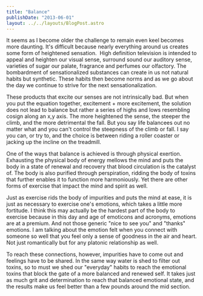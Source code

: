 ```yaml
---
title: "Balance"
publishDate: "2013-06-01"
layout: ../../layouts/BlogPost.astro
---
```


It seems as I become older the challenge to remain even keel becomes more daunting. It's difficult because nearly everything around us creates some form of heightened sensation.  High definition television is intended to appeal and heighten our visual sense, surround sound our auditory sense, varieties of sugar our palate, fragrance and perfumes our olfactory. The bombardment of sensationalized substances can create in us not natural habits but synthetic. These habits then become norms and as we go about the day we continue to strive for the next sensationalization.

These products that excite our senses are not intrinsically bad. But when you put the equation together, excitement + more excitement, the solution does not lead to balance but rather a series of highs and lows resembling cosign along an x,y axis. The more heightened the sense, the steeper the climb, and the more detrimental the fall. But you say life balancees out no matter what and you can't control the steepness of the climb or fall. I say you can, or try to, and the choice is between riding a roller coaster or jacking up the incline on the treadmill.

One of the ways that balance is achieved is through physical exertion. Exhausting the physical body of energy mellows the mind and puts the body in a state of renewal and recovery that blood circulation is the catalyst of. The body is also purified through perspiration, ridding the body of toxins that further enables it to function more harmoniously. Yet there are other forms of exercise that impact the mind and spirit as well.

Just as exercise rids the body of impurities and puts the mind at ease, it is just as necessary to exercise one's emotions, which takes a little more fortitude. I think this may actually be the hardest part of the body to exercise because in this day and age of emoticons and acronyms, emotions are at a premium. And not those generic "nice to see you" and "thanks" emotions. I am talking about the emotion felt when you connect with someone so well that you feel only a sense of goodness in the air and heart. Not just romantically but for any platonic relationship as well.

To reach these connections, however, impurities have to come out and feelings have to be shared. In the same way water is shed to filter out toxins, so to must we shed our "everyday" habits to reach the emotional toxins that block the gate of a more balanced and renewed self. It takes just as much grit and determination to reach that balanced emotional state, and the results make us feel better than a few pounds around the mid section.
